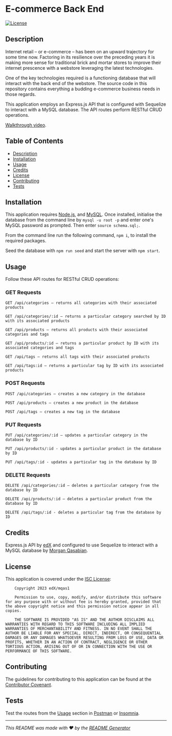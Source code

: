 # E-commerce Back End

[![License](https://img.shields.io/badge/License-ISC-blue.svg)](https://opensource.org/licenses/ISC)

## Description
Internet retail – or e-commerce – has been on an upward trajectory for some time now. Factoring in its resilience over the preceding years it is making more sense for traditional brick and mortar stores to improve their internet prescence with a webstore leveraging the latest technologies.

One of the key technologies required is a functioning database that will interact with the back end of the webstore. The source code in this repository contains everything a budding e-commerce business needs in those regards.

This application employs an Express.js API that is configured with Sequelize to interact with a MySQL database. The API routes perform RESTful CRUD operations.

[Walkthrough video](https://drive.google.com/file/d/1L86lsuXE5YQKUWJl2-t_xyFk8A3GbAWk/view?usp=sharing).
  
## Table of Contents
  
- [Description](#description)
- [Installation](#installation)
- [Usage](#usage)
- [Credits](#credits)
- [License](#license)
- [Contributing](#contributing)
- [Tests](#tests)
  
## Installation
This application requires [Node.js](https://nodejs.org/en/download/), and [MySQL](https://dev.mysql.com/downloads/mysql/). Once installed, initialise the database from the command line by ```mysql -u root -p``` and enter one's MySQL password as prompted. Then enter ```source schema.sql;```.

From the command line run the following command, ```npm i```, to install the required packages. 

Seed the database with ```npm run seed``` and start the server with ```npm start```.

## Usage

Follow these API routes for RESTful CRUD operations:

### GET Requests
```
GET /api/categories – returns all categories with their associated products

GET /api/categories/:id – returns a particular category searched by ID with its associated products

GET /api/products – returns all products with their associated categories and tags

GET /api/products/:id – returns a particular product by ID with its associated categories and tags

GET /api/tags – returns all tags with their associated products

GET /api/tags:id – returns a particular tag by ID with its associated products
```

### POST Requests
```
POST /api/categories – creates a new category in the database

POST /api/products – creates a new product in the database

POST /api/tags – creates a new tag in the database
```

### PUT Requests
```
PUT /api/categories/:id – updates a particular category in the database by ID

PUT /api/products/:id - updates a particular product in the database by ID

PUT /api/tags/:id - updates a particular tag in the database by ID
```

### DELETE Requests
```
DELETE /api/categories/:id – deletes a particular category from the database by ID

DELETE /api/products/:id – deletes a particular product from the database by ID

DELETE /api/tags/:id - deletes a particular tag from the database by ID
```

## Credits
Express.js API by [edX](https://techbootcamp.sydney.edu.au/coding/) and configured to use Sequelize to interact with a MySQL database by [Morgan Qasabian](https://github.com/mqas1). 
  
## License
This application is covered under the [ISC License](https://opensource.org/licenses/ISC):
        
        Copyright 2023 edX/mqas1

        Permission to use, copy, modify, and/or distribute this software for any purpose with or without fee is hereby granted, provided that the above copyright notice and this permission notice appear in all copies.

        THE SOFTWARE IS PROVIDED "AS IS" AND THE AUTHOR DISCLAIMS ALL WARRANTIES WITH REGARD TO THIS SOFTWARE INCLUDING ALL IMPLIED WARRANTIES OF MERCHANTABILITY AND FITNESS. IN NO EVENT SHALL THE AUTHOR BE LIABLE FOR ANY SPECIAL, DIRECT, INDIRECT, OR CONSEQUENTIAL DAMAGES OR ANY DAMAGES WHATSOEVER RESULTING FROM LOSS OF USE, DATA OR PROFITS, WHETHER IN AN ACTION OF CONTRACT, NEGLIGENCE OR OTHER TORTIOUS ACTION, ARISING OUT OF OR IN CONNECTION WITH THE USE OR PERFORMANCE OF THIS SOFTWARE.
         
## Contributing
  
The guidelines for contributing to this application can be found at the [Contributor Covenant](https://www.contributor-covenant.org/).

## Tests

Test the routes from the [Usage](#usage) section in [Postman](https://www.postman.com/downloads/) or [Insomnia](https://insomnia.rest/download).
     
---
  
*This README was made with ❤️ by the [README Generator](https://github.com/mqas1/readme-generator)*
